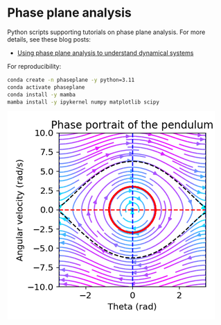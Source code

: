 # Phase plane analysis

Python scripts supporting tutorials on phase plane analysis. For more details, see these blog posts:

* [Using phase plane analysis to understand dynamical systems](https://www.fabriziomusacchio.com/blog/2024-03-17-phase_plane_analysis/)

For reproducibility:

```bash
conda create -n phaseplane -y python=3.11
conda activate phaseplane
conda install -y mamba
mamba install -y ipykernel numpy matplotlib scipy
```


![img](figures/pendulum_phase_portrait_z1.0_0_thumb.png)
